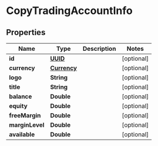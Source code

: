# CopyTradingAccountInfo

## Properties
Name | Type | Description | Notes
------------ | ------------- | ------------- | -------------
**id** | [**UUID**](UUID.md) |  |  [optional]
**currency** | [**Currency**](Currency.md) |  |  [optional]
**logo** | **String** |  |  [optional]
**title** | **String** |  |  [optional]
**balance** | **Double** |  |  [optional]
**equity** | **Double** |  |  [optional]
**freeMargin** | **Double** |  |  [optional]
**marginLevel** | **Double** |  |  [optional]
**available** | **Double** |  |  [optional]
